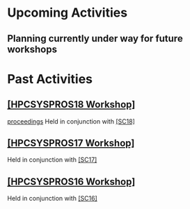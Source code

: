 # Upcoming Activities

## Planning currently under way for future workshops

# Past Activities

## [[HPCSYSPROS18 Workshop]](http://sighpc-syspros.org/workshops/2018/) 
[proceedings](http://sighpc-syspros.org/proceedings/Workshop18)
Held in conjunction with [[SC18]](http://sc18.supercomputing.org)

## [[HPCSYSPROS17 Workshop]](http://sighpc-syspros.org/workshops/2017/index.php.html)
Held in conjunction with [[SC17]](http://sc17.supercomputing.org)

## [[HPCSYSPROS16 Workshop]](http://sighpc-syspros.org/workshops/2016/index.php.html)
Held in conjunction with [[SC16]](http://sc16.supercomputing.org)
